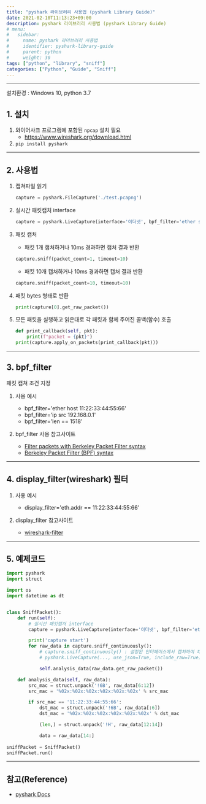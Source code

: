 ```yaml
---
title: "pyshark 라이브러리 사용법 (pyshark Library Guide)"
date: 2021-02-10T11:13:23+09:00
description: pyshark 라이브러리 사용법 (pyshark Library Guide)
# menu:
#   sidebar:
#     name: pyshark 라이브러리 사용법
#     identifier: pyshark-library-guide
#     parent: python
#     weight: 30
tags: ["python", "library", "sniff"]
categories: ["Python", "Guide", "Sniff"]
---
```



---

설치환경 : Windows 10, python 3.7

## 1. 설치

1. 와이어샤크 프로그램에 포함된 `npcap` 설치 필요
    - https://www.wireshark.org/download.html
2. `pip install pyshark`


---

## 2. 사용법

1. 캡쳐파일 읽기

    ```python
    capture = pyshark.FileCapture('./test.pcapng')
    ```

2. 실시간 패킷캡처 interface

    ```python
    capture = pyshark.LiveCapture(interface='이더넷', bpf_filter='ether src host 11:22:33:44:55:66', use_json=True, include_raw=True)
    ```

3. 패킷 캡처

    - 패킷 1개 캡처하거나 10ms 경과하면 캡처 결과 반환
    ```python
    capture.sniff(packet_count=1, timeout=10)
    ```

    - 패킷 10개 캡처하거나 10ms 경과하면 캡처 결과 반환
    ```python
    capture.sniff(packet_count=10, timeout=10)  
    ```

4. 패킷 bytes 형태로 반환
    ```python
    print(capture[0].get_raw_packet())
    ```

5. 모든 패킷을 실행하고 읽은대로 각 패킷과 함께 주어진 콜백(함수) 호출

    ```python
    def print_callback(self, pkt):
        print(f"packet = {pkt}")
    print(capture.apply_on_packets(print_callback(pkt)))
    ```


---

## 3. bpf_filter

패킷 캡쳐 조건 지정

1. 사용 예시

    - bpf_filter='ether host 11:22:33:44:55:66'
    - bpf_filter='ip src 192.168.0.1'
    - bpf_filter='len == 1518'

2. bpf_filter 사용 참고사이트 
    - [Filter packets with Berkeley Packet Filter syntax](https://docs.extrahop.com/8.3/bpf-syntax/)
    - [Berkeley Packet Filter (BPF) syntax](https://biot.com/capstats/bpf.html)


---

## 4. display_filter(wireshark) 필터

1. 사용 예시

    - display_filter='eth.addr == 11:22:33:44:55:66'

2. display_filter 참고사이트
    - [wireshark-filter](https://www.wireshark.org/docs/man-pages/wireshark-filter.html)


---

## 5. 예제코드

```python
import pyshark
import struct

import os
import datetime as dt


class SniffPacket():
    def run(self):
        # 실시간 패킷캡처 interface
        capture = pyshark.LiveCapture(interface='이더넷', bpf_filter='ether src host 11:22:33:44:55:66', use_json=True, include_raw=True)

        print('capture start')
        for raw_data in capture.sniff_continuously():
            # capture.sniff_continuously() : 설정된 인터페이스에서 캡처하여 패킷을 지속적으로 반환하는 생성기를 반환
            # pyshark.LiveCapture(..., use_json=True, include_raw=True)  # 위의 기능을 사용하기 위해서는 Capture 설정에서 use_json=True, include_raw=True 옵션을 추가해야함

            self.analysis_data(raw_data.get_raw_packet())

    def analysis_data(self, raw_data):
        src_mac = struct.unpack('!6B', raw_data[6:12])
        src_mac = '%02x:%02x:%02x:%02x:%02x:%02x' % src_mac

        if src_mac == '11:22:33:44:55:66':
            dst_mac = struct.unpack('!6B', raw_data[:6])
            dst_mac = '%02x:%02x:%02x:%02x:%02x:%02x' % dst_mac

            (len,) = struct.unpack('!H', raw_data[12:14])

            data = raw_data[14:]
            
sniffPacket = SniffPacket()
sniffPacket.run()
```


---

## 참고(Reference)

- [pyshark Docs](https://github.com/KimiNewt/pyshark/)